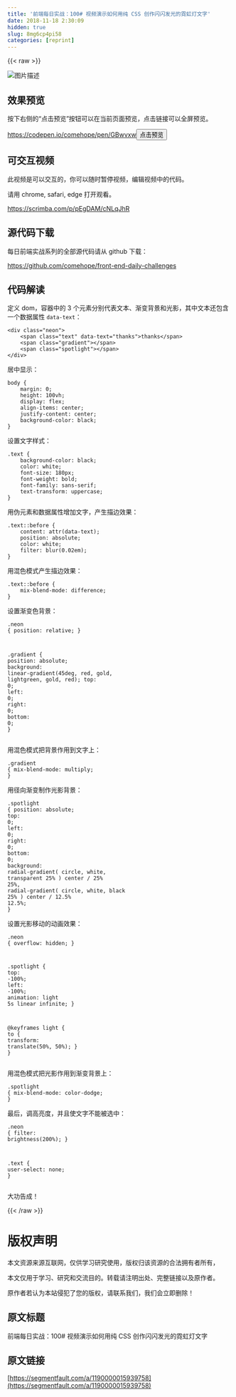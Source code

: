 ```yaml
---
title: '前端每日实战：100# 视频演示如何用纯 CSS 创作闪闪发光的霓虹灯文字' 
date: 2018-11-18 2:30:09
hidden: true
slug: 8mg6cp4pi58
categories: [reprint]
---
```


{{< raw >}}
<p><span class="img-wrap"><img data-src="/img/bVbe2O1?w=400&amp;h=299" src="https://static.alili.tech/img/bVbe2O1?w=400&amp;h=299" alt="&#x56FE;&#x7247;&#x63CF;&#x8FF0;" title="&#x56FE;&#x7247;&#x63CF;&#x8FF0;" style="cursor:pointer;display:inline"></span></p><h2 id="articleHeader0">&#x6548;&#x679C;&#x9884;&#x89C8;</h2><p>&#x6309;&#x4E0B;&#x53F3;&#x4FA7;&#x7684;&#x201C;&#x70B9;&#x51FB;&#x9884;&#x89C8;&#x201D;&#x6309;&#x94AE;&#x53EF;&#x4EE5;&#x5728;&#x5F53;&#x524D;&#x9875;&#x9762;&#x9884;&#x89C8;&#xFF0C;&#x70B9;&#x51FB;&#x94FE;&#x63A5;&#x53EF;&#x4EE5;&#x5168;&#x5C4F;&#x9884;&#x89C8;&#x3002;</p><p><a href="https://codepen.io/comehope/pen/GBwvxw" rel="nofollow noreferrer" target="_blank">https://codepen.io/comehope/pen/GBwvxw</a><button class="btn btn-xs btn-default ml10 preview" data-url="comehope/pen/GBwvxw" data-typeid="3">&#x70B9;&#x51FB;&#x9884;&#x89C8;</button></p><h2 id="articleHeader1">&#x53EF;&#x4EA4;&#x4E92;&#x89C6;&#x9891;</h2><p>&#x6B64;&#x89C6;&#x9891;&#x662F;&#x53EF;&#x4EE5;&#x4EA4;&#x4E92;&#x7684;&#xFF0C;&#x4F60;&#x53EF;&#x4EE5;&#x968F;&#x65F6;&#x6682;&#x505C;&#x89C6;&#x9891;&#xFF0C;&#x7F16;&#x8F91;&#x89C6;&#x9891;&#x4E2D;&#x7684;&#x4EE3;&#x7801;&#x3002;</p><p>&#x8BF7;&#x7528; chrome, safari, edge &#x6253;&#x5F00;&#x89C2;&#x770B;&#x3002;</p><p><a href="https://scrimba.com/p/pEgDAM/cNLqJhR" rel="nofollow noreferrer" target="_blank">https://scrimba.com/p/pEgDAM/cNLqJhR</a></p><h2 id="articleHeader2">&#x6E90;&#x4EE3;&#x7801;&#x4E0B;&#x8F7D;</h2><p>&#x6BCF;&#x65E5;&#x524D;&#x7AEF;&#x5B9E;&#x6218;&#x7CFB;&#x5217;&#x7684;&#x5168;&#x90E8;&#x6E90;&#x4EE3;&#x7801;&#x8BF7;&#x4ECE; github &#x4E0B;&#x8F7D;&#xFF1A;</p><p><a href="https://github.com/comehope/front-end-daily-challenges" rel="nofollow noreferrer" target="_blank">https://github.com/comehope/front-end-daily-challenges</a></p><h2 id="articleHeader3">&#x4EE3;&#x7801;&#x89E3;&#x8BFB;</h2><p>&#x5B9A;&#x4E49; dom&#xFF0C;&#x5BB9;&#x5668;&#x4E2D;&#x7684; 3 &#x4E2A;&#x5143;&#x7D20;&#x5206;&#x522B;&#x4EE3;&#x8868;&#x6587;&#x672C;&#x3001;&#x6E10;&#x53D8;&#x80CC;&#x666F;&#x548C;&#x5149;&#x5F71;&#xFF0C;&#x5176;&#x4E2D;&#x6587;&#x672C;&#x8FD8;&#x5305;&#x542B;&#x4E00;&#x4E2A;&#x6570;&#x636E;&#x5C5E;&#x6027; <code>data-text</code>&#xFF1A;</p><div class="widget-codetool" style="display:none"><div class="widget-codetool--inner"><span class="selectCode code-tool" data-toggle="tooltip" data-placement="top" title="" data-original-title="&#x5168;&#x9009;"></span> <span type="button" class="copyCode code-tool" data-toggle="tooltip" data-placement="top" data-clipboard-text="&lt;div class=&quot;neon&quot;&gt;
    &lt;span class=&quot;text&quot; data-text=&quot;thanks&quot;&gt;thanks&lt;/span&gt;
    &lt;span class=&quot;gradient&quot;&gt;&lt;/span&gt;
    &lt;span class=&quot;spotlight&quot;&gt;&lt;/span&gt;
&lt;/div&gt;" title="" data-original-title="&#x590D;&#x5236;"></span> <span type="button" class="saveToNote code-tool" data-toggle="tooltip" data-placement="top" title="" data-original-title="&#x653E;&#x8FDB;&#x7B14;&#x8BB0;"></span></div></div><pre class="xml hljs"><code class="html"><span class="hljs-tag">&lt;<span class="hljs-name">div</span> <span class="hljs-attr">class</span>=<span class="hljs-string">&quot;neon&quot;</span>&gt;</span>
    <span class="hljs-tag">&lt;<span class="hljs-name">span</span> <span class="hljs-attr">class</span>=<span class="hljs-string">&quot;text&quot;</span> <span class="hljs-attr">data-text</span>=<span class="hljs-string">&quot;thanks&quot;</span>&gt;</span>thanks<span class="hljs-tag">&lt;/<span class="hljs-name">span</span>&gt;</span>
    <span class="hljs-tag">&lt;<span class="hljs-name">span</span> <span class="hljs-attr">class</span>=<span class="hljs-string">&quot;gradient&quot;</span>&gt;</span><span class="hljs-tag">&lt;/<span class="hljs-name">span</span>&gt;</span>
    <span class="hljs-tag">&lt;<span class="hljs-name">span</span> <span class="hljs-attr">class</span>=<span class="hljs-string">&quot;spotlight&quot;</span>&gt;</span><span class="hljs-tag">&lt;/<span class="hljs-name">span</span>&gt;</span>
<span class="hljs-tag">&lt;/<span class="hljs-name">div</span>&gt;</span></code></pre><p>&#x5C45;&#x4E2D;&#x663E;&#x793A;&#xFF1A;</p><div class="widget-codetool" style="display:none"><div class="widget-codetool--inner"><span class="selectCode code-tool" data-toggle="tooltip" data-placement="top" title="" data-original-title="&#x5168;&#x9009;"></span> <span type="button" class="copyCode code-tool" data-toggle="tooltip" data-placement="top" data-clipboard-text="body {
    margin: 0;
    height: 100vh;
    display: flex;
    align-items: center;
    justify-content: center;
    background-color: black;
}" title="" data-original-title="&#x590D;&#x5236;"></span> <span type="button" class="saveToNote code-tool" data-toggle="tooltip" data-placement="top" title="" data-original-title="&#x653E;&#x8FDB;&#x7B14;&#x8BB0;"></span></div></div><pre class="css hljs"><code class="css"><span class="hljs-selector-tag">body</span> {
    <span class="hljs-attribute">margin</span>: <span class="hljs-number">0</span>;
    <span class="hljs-attribute">height</span>: <span class="hljs-number">100vh</span>;
    <span class="hljs-attribute">display</span>: flex;
    <span class="hljs-attribute">align-items</span>: center;
    <span class="hljs-attribute">justify-content</span>: center;
    <span class="hljs-attribute">background-color</span>: black;
}</code></pre><p>&#x8BBE;&#x7F6E;&#x6587;&#x5B57;&#x6837;&#x5F0F;&#xFF1A;</p><div class="widget-codetool" style="display:none"><div class="widget-codetool--inner"><span class="selectCode code-tool" data-toggle="tooltip" data-placement="top" title="" data-original-title="&#x5168;&#x9009;"></span> <span type="button" class="copyCode code-tool" data-toggle="tooltip" data-placement="top" data-clipboard-text=".text {
    background-color: black;
    color: white;
    font-size: 180px;
    font-weight: bold;
    font-family: sans-serif;
    text-transform: uppercase;
}" title="" data-original-title="&#x590D;&#x5236;"></span> <span type="button" class="saveToNote code-tool" data-toggle="tooltip" data-placement="top" title="" data-original-title="&#x653E;&#x8FDB;&#x7B14;&#x8BB0;"></span></div></div><pre class="css hljs"><code class="css"><span class="hljs-selector-class">.text</span> {
    <span class="hljs-attribute">background-color</span>: black;
    <span class="hljs-attribute">color</span>: white;
    <span class="hljs-attribute">font-size</span>: <span class="hljs-number">180px</span>;
    <span class="hljs-attribute">font-weight</span>: bold;
    <span class="hljs-attribute">font-family</span>: sans-serif;
    <span class="hljs-attribute">text-transform</span>: uppercase;
}</code></pre><p>&#x7528;&#x4F2A;&#x5143;&#x7D20;&#x548C;&#x6570;&#x636E;&#x5C5E;&#x6027;&#x589E;&#x52A0;&#x6587;&#x5B57;&#xFF0C;&#x4EA7;&#x751F;&#x63CF;&#x8FB9;&#x6548;&#x679C;&#xFF1A;</p><div class="widget-codetool" style="display:none"><div class="widget-codetool--inner"><span class="selectCode code-tool" data-toggle="tooltip" data-placement="top" title="" data-original-title="&#x5168;&#x9009;"></span> <span type="button" class="copyCode code-tool" data-toggle="tooltip" data-placement="top" data-clipboard-text=".text::before {
    content: attr(data-text);
    position: absolute;
    color: white;
    filter: blur(0.02em);
}" title="" data-original-title="&#x590D;&#x5236;"></span> <span type="button" class="saveToNote code-tool" data-toggle="tooltip" data-placement="top" title="" data-original-title="&#x653E;&#x8FDB;&#x7B14;&#x8BB0;"></span></div></div><pre class="css hljs"><code class="css"><span class="hljs-selector-class">.text</span><span class="hljs-selector-pseudo">::before</span> {
    <span class="hljs-attribute">content</span>: <span class="hljs-built_in">attr</span>(data-text);
    <span class="hljs-attribute">position</span>: absolute;
    <span class="hljs-attribute">color</span>: white;
    <span class="hljs-attribute">filter</span>: <span class="hljs-built_in">blur</span>(0.02em);
}</code></pre><p>&#x7528;&#x6DF7;&#x8272;&#x6A21;&#x5F0F;&#x4EA7;&#x751F;&#x63CF;&#x8FB9;&#x6548;&#x679C;&#xFF1A;</p><div class="widget-codetool" style="display:none"><div class="widget-codetool--inner"><span class="selectCode code-tool" data-toggle="tooltip" data-placement="top" title="" data-original-title="&#x5168;&#x9009;"></span> <span type="button" class="copyCode code-tool" data-toggle="tooltip" data-placement="top" data-clipboard-text=".text::before {
    mix-blend-mode: difference;
}" title="" data-original-title="&#x590D;&#x5236;"></span> <span type="button" class="saveToNote code-tool" data-toggle="tooltip" data-placement="top" title="" data-original-title="&#x653E;&#x8FDB;&#x7B14;&#x8BB0;"></span></div></div><pre class="css hljs"><code class="css"><span class="hljs-selector-class">.text</span><span class="hljs-selector-pseudo">::before</span> {
    <span class="hljs-attribute">mix-blend-mode</span>: difference;
}</code></pre><p>&#x8BBE;&#x7F6E;&#x6E10;&#x53D8;&#x8272;&#x80CC;&#x666F;&#xFF1A;</p><div class="widget-codetool" style="display:none"><div class="widget-codetool--inner"><span class="selectCode code-tool" data-toggle="tooltip" data-placement="top" title="" data-original-title="&#x5168;&#x9009;"></span> <span type="button" class="copyCode code-tool" data-toggle="tooltip" data-placement="top" data-clipboard-text=".neon {
    position: relative;
}

.gradient {
    position: absolute;
    background: linear-gradient(45deg, red, gold, lightgreen, gold, red);
    top: 0;
    left: 0;
    right: 0;
    bottom: 0;
}" title="" data-original-title="&#x590D;&#x5236;"></span> <span type="button" class="saveToNote code-tool" data-toggle="tooltip" data-placement="top" title="" data-original-title="&#x653E;&#x8FDB;&#x7B14;&#x8BB0;"></span></div></div><pre class="css hljs"><code class="css"><span class="hljs-selector-class">.neon</span> {
    <span class="hljs-attribute">position</span>: relative;
}

<span class="hljs-selector-class">.gradient</span> {
    <span class="hljs-attribute">position</span>: absolute;
    <span class="hljs-attribute">background</span>: <span class="hljs-built_in">linear-gradient</span>(45deg, red, gold, lightgreen, gold, red);
    <span class="hljs-attribute">top</span>: <span class="hljs-number">0</span>;
    <span class="hljs-attribute">left</span>: <span class="hljs-number">0</span>;
    <span class="hljs-attribute">right</span>: <span class="hljs-number">0</span>;
    <span class="hljs-attribute">bottom</span>: <span class="hljs-number">0</span>;
}</code></pre><p>&#x7528;&#x6DF7;&#x8272;&#x6A21;&#x5F0F;&#x628A;&#x80CC;&#x666F;&#x4F5C;&#x7528;&#x5230;&#x6587;&#x5B57;&#x4E0A;&#xFF1A;</p><div class="widget-codetool" style="display:none"><div class="widget-codetool--inner"><span class="selectCode code-tool" data-toggle="tooltip" data-placement="top" title="" data-original-title="&#x5168;&#x9009;"></span> <span type="button" class="copyCode code-tool" data-toggle="tooltip" data-placement="top" data-clipboard-text=".gradient {
    mix-blend-mode: multiply;
}" title="" data-original-title="&#x590D;&#x5236;"></span> <span type="button" class="saveToNote code-tool" data-toggle="tooltip" data-placement="top" title="" data-original-title="&#x653E;&#x8FDB;&#x7B14;&#x8BB0;"></span></div></div><pre class="css hljs"><code class="css"><span class="hljs-selector-class">.gradient</span> {
    <span class="hljs-attribute">mix-blend-mode</span>: multiply;
}</code></pre><p>&#x7528;&#x5F84;&#x5411;&#x6E10;&#x53D8;&#x5236;&#x4F5C;&#x5149;&#x5F71;&#x80CC;&#x666F;&#xFF1A;</p><div class="widget-codetool" style="display:none"><div class="widget-codetool--inner"><span class="selectCode code-tool" data-toggle="tooltip" data-placement="top" title="" data-original-title="&#x5168;&#x9009;"></span> <span type="button" class="copyCode code-tool" data-toggle="tooltip" data-placement="top" data-clipboard-text=".spotlight {
    position: absolute;
    top: 0;
    left: 0;
    right: 0;
    bottom: 0;
    background: 
        radial-gradient(
            circle,
            white,
            transparent 25%
        ) center / 25% 25%,
        radial-gradient(
            circle,
            white,
            black 25%
        ) center / 12.5% 12.5%;
}" title="" data-original-title="&#x590D;&#x5236;"></span> <span type="button" class="saveToNote code-tool" data-toggle="tooltip" data-placement="top" title="" data-original-title="&#x653E;&#x8FDB;&#x7B14;&#x8BB0;"></span></div></div><pre class="css hljs"><code class="css"><span class="hljs-selector-class">.spotlight</span> {
    <span class="hljs-attribute">position</span>: absolute;
    <span class="hljs-attribute">top</span>: <span class="hljs-number">0</span>;
    <span class="hljs-attribute">left</span>: <span class="hljs-number">0</span>;
    <span class="hljs-attribute">right</span>: <span class="hljs-number">0</span>;
    <span class="hljs-attribute">bottom</span>: <span class="hljs-number">0</span>;
    <span class="hljs-attribute">background</span>: 
        <span class="hljs-built_in">radial-gradient</span>(
            circle,
            white,
            transparent 25%
        ) center / <span class="hljs-number">25%</span> <span class="hljs-number">25%</span>,
        <span class="hljs-built_in">radial-gradient</span>(
            circle,
            white,
            black 25%
        ) center / <span class="hljs-number">12.5%</span> <span class="hljs-number">12.5%</span>;
}</code></pre><p>&#x8BBE;&#x7F6E;&#x5149;&#x5F71;&#x79FB;&#x52A8;&#x7684;&#x52A8;&#x753B;&#x6548;&#x679C;&#xFF1A;</p><div class="widget-codetool" style="display:none"><div class="widget-codetool--inner"><span class="selectCode code-tool" data-toggle="tooltip" data-placement="top" title="" data-original-title="&#x5168;&#x9009;"></span> <span type="button" class="copyCode code-tool" data-toggle="tooltip" data-placement="top" data-clipboard-text=".neon {
    overflow: hidden;
}

.spotlight {
    top: -100%;
    left: -100%;
    animation: light 5s linear infinite;
}

@keyframes light {
    to {
        transform: translate(50%, 50%);
    }
}" title="" data-original-title="&#x590D;&#x5236;"></span> <span type="button" class="saveToNote code-tool" data-toggle="tooltip" data-placement="top" title="" data-original-title="&#x653E;&#x8FDB;&#x7B14;&#x8BB0;"></span></div></div><pre class="css hljs"><code class="css"><span class="hljs-selector-class">.neon</span> {
    <span class="hljs-attribute">overflow</span>: hidden;
}

<span class="hljs-selector-class">.spotlight</span> {
    <span class="hljs-attribute">top</span>: -<span class="hljs-number">100%</span>;
    <span class="hljs-attribute">left</span>: -<span class="hljs-number">100%</span>;
    <span class="hljs-attribute">animation</span>: light <span class="hljs-number">5s</span> linear infinite;
}

@<span class="hljs-keyword">keyframes</span> light {
    <span class="hljs-selector-tag">to</span> {
        <span class="hljs-attribute">transform</span>: <span class="hljs-built_in">translate</span>(50%, 50%);
    }
}</code></pre><p>&#x7528;&#x6DF7;&#x8272;&#x6A21;&#x5F0F;&#x628A;&#x5149;&#x5F71;&#x4F5C;&#x7528;&#x5230;&#x6E10;&#x53D8;&#x80CC;&#x666F;&#x4E0A;&#xFF1A;</p><div class="widget-codetool" style="display:none"><div class="widget-codetool--inner"><span class="selectCode code-tool" data-toggle="tooltip" data-placement="top" title="" data-original-title="&#x5168;&#x9009;"></span> <span type="button" class="copyCode code-tool" data-toggle="tooltip" data-placement="top" data-clipboard-text=".spotlight {
    mix-blend-mode: color-dodge;
}" title="" data-original-title="&#x590D;&#x5236;"></span> <span type="button" class="saveToNote code-tool" data-toggle="tooltip" data-placement="top" title="" data-original-title="&#x653E;&#x8FDB;&#x7B14;&#x8BB0;"></span></div></div><pre class="css hljs"><code class="css"><span class="hljs-selector-class">.spotlight</span> {
    <span class="hljs-attribute">mix-blend-mode</span>: color-dodge;
}</code></pre><p>&#x6700;&#x540E;&#xFF0C;&#x8C03;&#x9AD8;&#x4EAE;&#x5EA6;&#xFF0C;&#x5E76;&#x4E14;&#x4F7F;&#x6587;&#x5B57;&#x4E0D;&#x80FD;&#x88AB;&#x9009;&#x4E2D;&#xFF1A;</p><div class="widget-codetool" style="display:none"><div class="widget-codetool--inner"><span class="selectCode code-tool" data-toggle="tooltip" data-placement="top" title="" data-original-title="&#x5168;&#x9009;"></span> <span type="button" class="copyCode code-tool" data-toggle="tooltip" data-placement="top" data-clipboard-text=".neon {
    filter: brightness(200%);
}

.text {
    user-select: none;
}" title="" data-original-title="&#x590D;&#x5236;"></span> <span type="button" class="saveToNote code-tool" data-toggle="tooltip" data-placement="top" title="" data-original-title="&#x653E;&#x8FDB;&#x7B14;&#x8BB0;"></span></div></div><pre class="css hljs"><code class="css"><span class="hljs-selector-class">.neon</span> {
    <span class="hljs-attribute">filter</span>: <span class="hljs-built_in">brightness</span>(200%);
}

<span class="hljs-selector-class">.text</span> {
    <span class="hljs-attribute">user-select</span>: none;
}</code></pre><p>&#x5927;&#x529F;&#x544A;&#x6210;&#xFF01;</p>
{{< /raw >}}

# 版权声明
本文资源来源互联网，仅供学习研究使用，版权归该资源的合法拥有者所有，

本文仅用于学习、研究和交流目的。转载请注明出处、完整链接以及原作者。

原作者若认为本站侵犯了您的版权，请联系我们，我们会立即删除！

## 原文标题
前端每日实战：100# 视频演示如何用纯 CSS 创作闪闪发光的霓虹灯文字

## 原文链接
[https://segmentfault.com/a/1190000015939758](https://segmentfault.com/a/1190000015939758)

